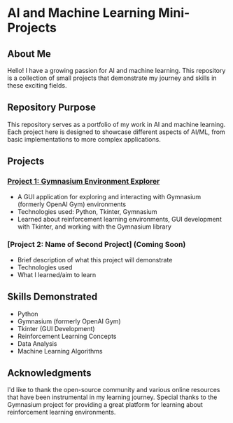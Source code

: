 # AI and Machine Learning Mini-Projects

## About Me
Hello! I have a growing passion for AI and machine learning. This repository is a collection of small projects that demonstrate my journey and skills in these exciting fields.

## Repository Purpose
This repository serves as a portfolio of my work in AI and machine learning. Each project here is designed to showcase different aspects of AI/ML, from basic implementations to more complex applications.

## Projects

### [Project 1: Gymnasium Environment Explorer](./gymnasium-environment-explorer)
- A GUI application for exploring and interacting with Gymnasium (formerly OpenAI Gym) environments
- Technologies used: Python, Tkinter, Gymnasium
- Learned about reinforcement learning environments, GUI development with Tkinter, and working with the Gymnasium library

### [Project 2: Name of Second Project] (Coming Soon)
- Brief description of what this project will demonstrate
- Technologies used
- What I learned/aim to learn

## Skills Demonstrated
- Python
- Gymnasium (formerly OpenAI Gym)
- Tkinter (GUI Development)
- Reinforcement Learning Concepts
- Data Analysis
- Machine Learning Algorithms

## Acknowledgments
I'd like to thank the open-source community and various online resources that have been instrumental in my learning journey. Special thanks to the Gymnasium project for providing a great platform for learning about reinforcement learning environments.